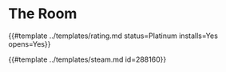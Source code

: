 # The Room
<!-- script:Aliases [] -->

{{#template ../templates/rating.md status=Platinum installs=Yes opens=Yes}}

{{#template ../templates/steam.md id=288160}}
